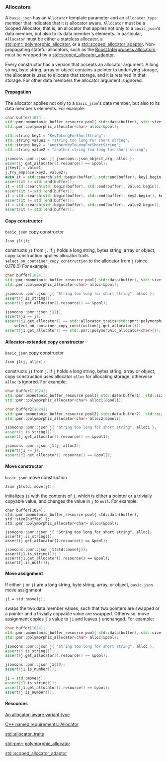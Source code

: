### Allocators

A `basic_json` has an `Allocator` template parameter and an `allocator_type` member that indicates
that it is allocator aware. `Allocator` must be a Scoped Allocator, that is, an allocator 
that applies not only to a `basic_json`'s data member, but also to its data member's elements.
In particular, `Allocator` must be either a stateless allocator, 
a <a href=https://en.cppreference.com/w/cpp/memory/polymorphic_allocator>std::pmr::polymorphic_allocator</a>, 
or a <a href=https://en.cppreference.com/w/cpp/memory/scoped_allocator_adaptor>std::scoped_allocator_adaptor</a>. 
Non-propagating stateful allocators, such as the [Boost.Interprocess allocators](https://www.boost.org/doc/libs/1_82_0/doc/html/interprocess/allocators_containers.html#interprocess.allocators_containers.allocator_introduction),
must be wrapped by a [std::scoped_allocator_adaptor](https://en.cppreference.com/w/cpp/memory/scoped_allocator_adaptor).

Every constructor has a version that accepts an allocator argument. 
A long string, byte string, array or object contains a pointer to underlying storage,
the allocator is used to allocate that storage, and it is retained in that storage.
For other data members the allocator argument is ignored.

#### Propagation

The allocator applies not only to a `basic_json`'s data member, but also to its data member's elements. For example:

```cpp
char buffer[1024];
std::pmr::monotonic_buffer_resource pool{ std::data(buffer), std::size(buffer) };
std::pmr::polymorphic_allocator<char> alloc(&pool);

std::string key1 = "KeyToLongForShortString";
std::string value1 = "string too long for short string";
std::string key2 = "AnotherKeyToLongForShortString";
std::string value2 = "another string too long for short string";

jsoncons::pmr::json j{ jsoncons::json_object_arg, alloc };
assert(j.get_allocator().resource() == &pool);
j[key1] = value1;
j.try_emplace(key2, value2);
auto it = std::search(std::begin(buffer), std::end(buffer), key1.begin(), key1.end());
assert(it != std::end(buffer));
it = std::search(std::begin(buffer), std::end(buffer), value1.begin(), value1.end());
assert(it != std::end(buffer));
it = std::search(std::begin(buffer), std::end(buffer), key2.begin(), key2.end());
assert(it != std::end(buffer));
it = std::search(std::begin(buffer), std::end(buffer), value2.begin(), value2.end());
assert(it != std::end(buffer));
```

#### Copy constructor

`basic_json` copy constructor 

```
Json j1(j);
```

constructs `j1` from `j`. If `j` holds a long string, bytes string, array or object,
copy construction applies allocator traits `select_on_container_copy_construction` to
the allocator from `j` (since 0.178.0) For example: 

```cpp
char buffer[1024];
std::pmr::monotonic_buffer_resource pool{ std::data(buffer), std::size(buffer) };
std::pmr::polymorphic_allocator<char> alloc(&pool);

jsoncons::pmr::json j{ "String too long for short string", alloc };
assert(j.is_string());
assert(j.get_allocator().resource() == &pool);

jsoncons::pmr::json j1(j);
assert(j1 == j);
assert(j1.get_allocator() == std::allocator_traits<std::pmr::polymorphic_allocator<char>>::
    select_on_container_copy_construction(j.get_allocator()));
assert(j1.get_allocator() == std::pmr::polymorphic_allocator<char>{}); // expected result for pmr allocators
```

#### Allocator-extended copy constructor

`basic_json` copy constructor 

```
Json j1(j, alloc);
```

constructs `j1` from `j`. If `j` holds a long string, bytes string, array or object,
copy construction uses allocator `alloc` for allocating storage, otherwise `alloc` is ignored. For example: 

```cpp
char buffer1[1024];
std::pmr::monotonic_buffer_resource pool1{ std::data(buffer1), std::size(buffer1) };
std::pmr::polymorphic_allocator<char> alloc1(&pool1);

char buffer2[1024];
std::pmr::monotonic_buffer_resource pool2{ std::data(buffer2), std::size(buffer2) };
std::pmr::polymorphic_allocator<char> alloc2(&pool2);

jsoncons::pmr::json j{ "String too long for short string", alloc1 };
assert(j.is_string());
assert(j.get_allocator().resource() == &pool1);

jsoncons::pmr::json j1(j, alloc2);
assert(j1 == j);
assert(j1.get_allocator().resource() == &pool2);
```

#### Move constructor

`basic_json` move construction 

```
Json j1(std::move(j));
```

initializes `j1` with the contents of `j`, which is either a pointer or a trivially copyable value,
and changes the value in `j` to `null`. For example: 

```
char buffer[1024];
std::pmr::monotonic_buffer_resource pool{ std::data(buffer), std::size(buffer) };
std::pmr::polymorphic_allocator<char> alloc(&pool);

jsoncons::pmr::json j{ "String too long for short string", alloc};
assert(j.is_string());
assert(j.get_allocator().resource() == &pool);

jsoncons::pmr::json j1(std::move(j));
assert(j1.is_string());
assert(j1.get_allocator().resource() == &pool);
assert(j.is_null());
```

#### Move assignment

If either `j` or `j1` are a long string, byte string, array, or object, `basic_json` move assignment 

```
j1 = std::move(j);
```

swaps the two data member values, such that two pointers are swapped or a pointer and a
trivially copyable value are swapped. Otherwise, move assignment copies `j`'s value to `j1`
and leaves `j` unchanged. For example:

```cpp
char buffer[1024];
std::pmr::monotonic_buffer_resource pool{ std::data(buffer), std::size(buffer) };
std::pmr::polymorphic_allocator<char> alloc(&pool);

jsoncons::pmr::json j{ "String too long for short string", alloc };
assert(j.is_string());
assert(j.get_allocator().resource() == &pool);

jsoncons::pmr::json j1{10};
assert(j1.is_number());

j1 = std::move(j);
assert(j1.is_string());
assert(j1.get_allocator().resource() == &pool);
assert(j.is_number());
```

#### Resources

[An allocator-aware variant type](https://www.open-std.org/jtc1/sc22/wg21/docs/papers/2024/p3153r0.html)

[C++ named requirements: Allocator](https://en.cppreference.com/w/cpp/named_req/Allocator)

[std::allocator_traits](https://en.cppreference.com/w/cpp/memory/allocator_traits)

[std::pmr::polymorphic_allocator](https://en.cppreference.com/w/cpp/memory/polymorphic_allocator)

[std::scoped_allocator_adaptor](https://en.cppreference.com/w/cpp/memory/scoped_allocator_adaptor)



